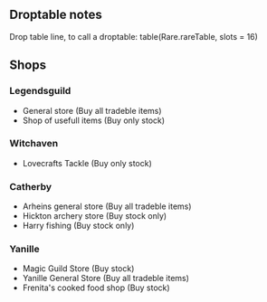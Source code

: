 ## Droptable notes
Drop table line, to call a droptable:
table(Rare.rareTable, slots = 16)

## Shops
### Legendsguild
- General store (Buy all tradeble items)
- Shop of usefull items (Buy only stock)

### Witchaven
- Lovecrafts Tackle (Buy only stock)

### Catherby
- Arheins general store (Buy all tradeble items)
- Hickton archery store (Buy stock only)
- Harry fishing (Buy stock only)

### Yanille
- Magic Guild Store (Buy stock)
- Yanille General Store (Buy all tradeble items)
- Frenita's cooked food shop (Buy stock)